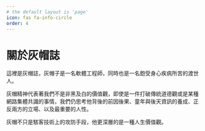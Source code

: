 ```yaml
---
# the default layout is 'page'
icon: fas fa-info-circle
order: 4
---
```

# **關於灰帽誌**

這裡是灰帽誌，灰帽子是一名軟體工程師，同時也是一名飽受身心疾病所苦的渡世人。

灰帽精神代表著我們不是非黑及白的價值觀，即使是一件打破傳統道德觀或是某種網路集體共識的事情，我們仍思考他背後的前因後果、童年與後天資訊的養成、正反兩方的立場、以及最重要的人性。

灰帽不只是駭客技術上的攻防手段，他更深層的是一種人生價值觀。
